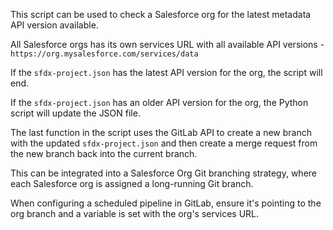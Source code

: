 This script can be used to check a Salesforce org for the latest metadata API version available.

All Salesforce orgs has its own services URL with all available API versions - `https://org.mysalesforce.com/services/data`

If the `sfdx-project.json` has the latest API version for the org, the script will end.

If the `sfdx-project.json` has an older API version for the org, the Python script will update the JSON file.

The last function in the script uses the GitLab API to create a new branch with the updated `sfdx-project.json`
and then create a merge request from the new branch back into the current branch.

This can be integrated into a Salesforce Org Git branching strategy, where each Salesforce org is assigned a long-running Git branch.

When configuring a scheduled pipeline in GitLab, ensure it's pointing to the org branch and a variable is set with the org's services URL.
